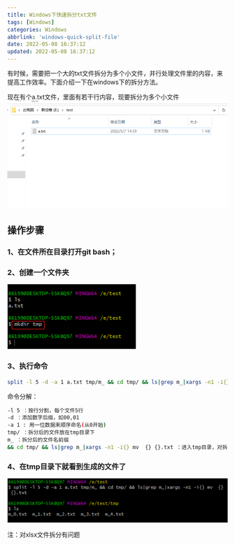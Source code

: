 ```yaml
---
title: Windows下快速拆分txt文件
tags: [Windows]
categories: Windows
abbrlink: 'windows-quick-split-file'
date: 2022-05-08 16:37:12
updated: 2022-05-08 16:37:12
---
```

有时候，需要把一个大的txt文件拆分为多个小文件，并行处理文件里的内容，来提高工作效率。下面介绍一下在windows下的拆分方法。

现在有个a.txt文件，里面有若干行内容，现要拆分为多个小文件
![](/images/split_txt_1.png)

## 操作步骤
### 1、在文件所在目录打开git bash；
### 2、创建一个文件夹
![](/images/split_txt_2.png)
### 3、执行命令
``` bash
split -l 5 -d -a 1 a.txt tmp/m_ && cd tmp/ && ls|grep m_|xargs -n1 -i{} mv  {} {}.txt
``` 
命令分解：
``` bash
-l 5 ：按行分割，每个文件5行
-d ：添加数字后缀，如00,01
-a 1 : 用一位数据来顺序命名(从0开始)
tmp/ ：拆分后的文件放在tmp目录下
m_ ：拆分后的文件名前缀
&& cd tmp/ && ls|grep m_|xargs -n1 -i{} mv  {} {}.txt ：进入tmp目录，对拆分后的文件添加扩展名txt(默认生成的文件是没有扩展名的)
``` 
### 4、在tmp目录下就看到生成的文件了
![](/images/split_txt_3.png)

注：对xlsx文件拆分有问题